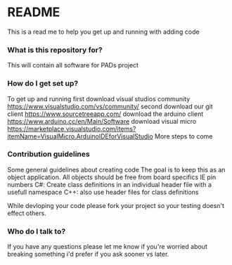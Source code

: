 # README #

This is a read me to help you get up and running with adding code

### What is this repository for? ###

This will contain all software for PADs project

### How do I get set up? ###

To get up and running
first download visual studios community https://www.visualstudio.com/vs/community/
second download our git client https://www.sourcetreeapp.com/
download the arduino client https://www.arduino.cc/en/Main/Software
download visual micro https://marketplace.visualstudio.com/items?itemName=VisualMicro.ArduinoIDEforVisualStudio 
More steps to come

### Contribution guidelines ###

Some general guidelines about creating code
The goal is to keep this as an object application.
All objects should be free from board specifics IE pin numbers 
C#: Create class definitions in an individual header file with a usefull namespace
C++: also use header files for class definitions

While  devloping your code please fork your project so your testing doesn't effect others.

### Who do I talk to? ###

If you have any questions please let me know if you're worried about breaking something i'd prefer if you ask sooner vs later.